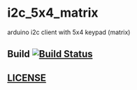 # i2c_5x4_matrix
arduino i2c client with 5x4 keypad (matrix)

## Build [![Build Status](http://jenkins.gollordasilva.de/job/i2c_5x4_matrix/badge/icon)](https://jenkins.gollordasilva.de/job/i2c_5x4_matrix/)

##  [LICENSE](LICENSE.md)
